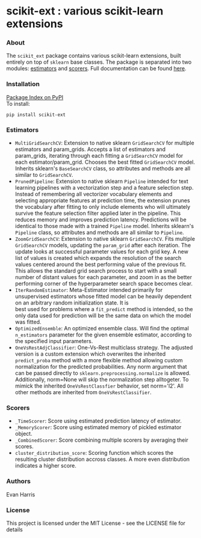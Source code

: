 # scikit-ext : various scikit-learn extensions

### About
The `scikit_ext` package contains various scikit-learn extensions, built entirely on top of `sklearn` base classes.  The package is separated into two modules: [estimators](http://scikit-ext.s3-website-us-east-1.amazonaws.com/scikit_ext.html#module-scikit_ext.estimators) and [scorers](http://scikit-ext.s3-website-us-east-1.amazonaws.com/scikit_ext.html#module-scikit_ext.scorers). Full documentation can be found [here](http://scikit-ext.s3-website-us-east-1.amazonaws.com/index.html).

### Installation
[Package Index on PyPI](https://pypi.python.org/pypi/scikit-ext) <br> To install:
```
pip install scikit-ext
```

### Estimators
- `MultiGridSearchCV`: Extension to native sklearn `GridSearchCV` for multiple estimators and param_grids. Accepts a list
    of estimators and param_grids, iterating through each fitting 
    a `GridSearchCV` model for each estimator/param_grid. Chooses
    the best fitted `GridSearchCV` model. Inherits sklearn's `BaseSearchCV`
    class, so attributes and methods are all similar to `GridSearchCV`.
- `PrunedPipeline`: Extension to native sklearn `Pipeline` intended for text learning pipelines
    with a vectorization step and a feature selection step. Instead of remembering all
    vectorizer vocabulary elements and selecting appropriate features at prediction time,
    the extension prunes the vocabulary after fitting to only include elements who will
    ultimately survive the feature selection filter applied later in the pipeline. This reduces
    memory and improves prediction latency. Predictions will be identical to those made
    with a trained `Pipeline` model. Inherits sklearn's `Pipeline`
    class, so attributes and methods are all similar to `Pipeline`.
- `ZoomGridSearchCV`: Extension to native sklearn `GridSearchCV`. Fits multiple `GridSearchCV` models, updating
    the `param_grid` after each iteration. The update
    looks at successful parameter values for each 
    grid key. A new list of values is created which 
    expands the resolution of the search values centered
    around the best performing value of the previous fit.
    This allows the standard grid search process to start 
    with a small number of distant values for each parameter,
    and zoom in as the better performing corner of the 
    hyperparameter search space becomes clear.
- `IterRandomEstimator`: Meta-Estimator intended primarily for unsupervised 
    estimators whose fitted model can be heavily dependent
    on an arbitrary random initialization state.  It is   
    best used for problems where a `fit_predict` method
    is intended, so the only data used for prediction will be
    the same data on which the model was fitted.
- `OptimizedEnsemble`: An optimized ensemble class. Will find the optimal `n_estimators`
    parameter for the given ensemble estimator, according to the
    specified input parameters.
- `OneVsRestAdjClassifier`: One-Vs-Rest multiclass strategy.  The adjusted version is a custom 
    extension which overwrites the inherited `predict_proba` method with
    a more flexible method allowing custom normalization for the predicted probabilities. Any norm
    argument that can be passed directly to `sklearn.preprocessing.normalize` is allowed. Additionally,
    norm=None will skip the normalization step alltogeter. To mimick the inherited `OneVsRestClassfier`
    behavior, set norm='l2'. All other methods are inherited from `OneVsRestClassifier`.
    
### Scorers
- `_TimeScorer`: Score using estimated prediction latency of estimator.
- `_MemoryScorer`: Score using estimated memory of pickled estimator object.
- `_CombinedScorer`: Score combining multiple scorers by averaging their scores.
- `cluster_distribution_score`: Scoring function which scores the resulting cluster distribution accross classes. 
    A more even distribution indicates a higher score.

### Authors

Evan Harris 

### License

This project is licensed under the MIT License - see the LICENSE file for details

